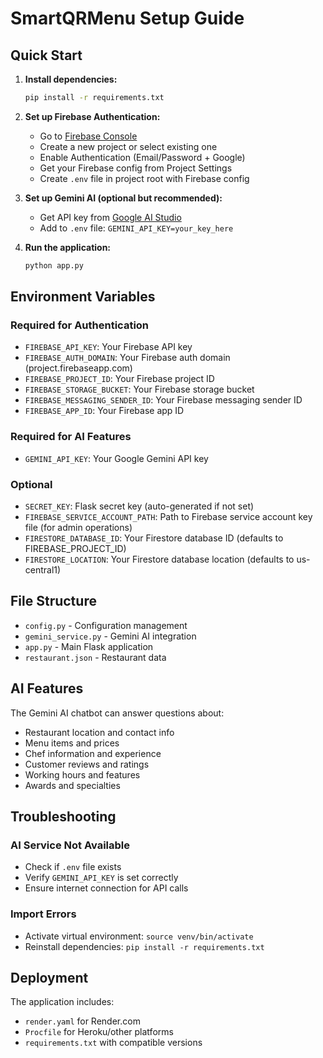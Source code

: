 # SmartQRMenu Setup Guide

## Quick Start

1. **Install dependencies:**
   ```bash
   pip install -r requirements.txt
   ```

2. **Set up Firebase Authentication:**
   - Go to [Firebase Console](https://console.firebase.google.com/)
   - Create a new project or select existing one
   - Enable Authentication (Email/Password + Google)
   - Get your Firebase config from Project Settings
   - Create `.env` file in project root with Firebase config

3. **Set up Gemini AI (optional but recommended):**
   - Get API key from [Google AI Studio](https://makersuite.google.com/app/apikey)
   - Add to `.env` file: `GEMINI_API_KEY=your_key_here`

4. **Run the application:**
   ```bash
   python app.py
   ```

## Environment Variables

### Required for Authentication
- `FIREBASE_API_KEY`: Your Firebase API key
- `FIREBASE_AUTH_DOMAIN`: Your Firebase auth domain (project.firebaseapp.com)
- `FIREBASE_PROJECT_ID`: Your Firebase project ID
- `FIREBASE_STORAGE_BUCKET`: Your Firebase storage bucket
- `FIREBASE_MESSAGING_SENDER_ID`: Your Firebase messaging sender ID
- `FIREBASE_APP_ID`: Your Firebase app ID

### Required for AI Features
- `GEMINI_API_KEY`: Your Google Gemini API key

### Optional
- `SECRET_KEY`: Flask secret key (auto-generated if not set)
- `FIREBASE_SERVICE_ACCOUNT_PATH`: Path to Firebase service account key file (for admin operations)
- `FIRESTORE_DATABASE_ID`: Your Firestore database ID (defaults to FIREBASE_PROJECT_ID)
- `FIRESTORE_LOCATION`: Your Firestore database location (defaults to us-central1)

## File Structure

- `config.py` - Configuration management
- `gemini_service.py` - Gemini AI integration
- `app.py` - Main Flask application
- `restaurant.json` - Restaurant data

## AI Features

The Gemini AI chatbot can answer questions about:
- Restaurant location and contact info
- Menu items and prices
- Chef information and experience
- Customer reviews and ratings
- Working hours and features
- Awards and specialties

## Troubleshooting

### AI Service Not Available
- Check if `.env` file exists
- Verify `GEMINI_API_KEY` is set correctly
- Ensure internet connection for API calls

### Import Errors
- Activate virtual environment: `source venv/bin/activate`
- Reinstall dependencies: `pip install -r requirements.txt`

## Deployment

The application includes:
- `render.yaml` for Render.com
- `Procfile` for Heroku/other platforms
- `requirements.txt` with compatible versions
